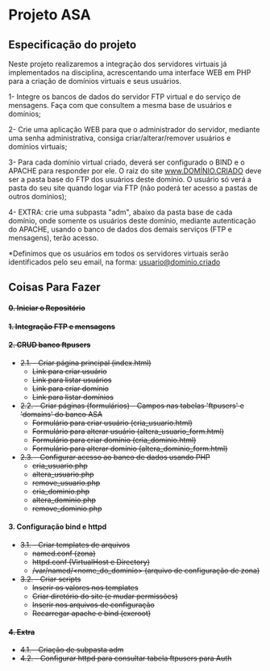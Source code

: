 # Projeto ASA

## Especificação do projeto
Neste projeto realizaremos a integração dos servidores virtuais já implementados na disciplina, acrescentando uma interface WEB em PHP para a criação de domínios virtuais e seus usuários.

1- Integre os bancos de dados do servidor FTP virtual e do serviço de mensagens. Faça com que consultem a mesma base de usuários e domínios;

2- Crie uma aplicação WEB para que o administrador do servidor, mediante uma senha administrativa, consiga criar/alterar/remover usuários e domínios virtuais;

3- Para cada domínio virtual criado, deverá ser configurado o BIND e o APACHE para responder por ele. O raiz do site www.DOMÍNIO.CRIADO deve ser a pasta base do FTP dos usuários deste domínio. O usuário só verá a pasta do seu site quando logar via FTP (não poderá ter acesso a pastas de outros domínios);

4- EXTRA: crie uma subpasta "adm", abaixo da pasta base de cada domínio, onde somente os usuários deste domínio, mediante autenticação do APACHE, usando o banco de dados dos demais serviços (FTP e mensagens), terão acesso.

*Definimos que os usuários em todos os servidores virtuais serão identificados pelo seu email, na forma: usuario@dominio.criado

## Coisas Para Fazer
#### ~~0. Iniciar o Repositório~~  
#### ~~1. Integração FTP e mensagens~~  
#### ~~2. CRUD banco ftpusers~~  
  * ~~2.1. - Criar página principal (index.html)~~  
    * ~~Link para criar usuário~~  
    * ~~Link para listar usuários~~  
    * ~~Link para criar domínio~~  
    * ~~Link para listar domínios~~  
  * ~~2.2. - Criar páginas (formulários) - Campos nas tabelas 'ftpusers' e 'domains' do banco ASA~~  
    * ~~Formulário para criar usuário (cria_usuario.html)~~  
    * ~~Formulário para alterar usuário (altera_usuario_form.html)~~  
    * ~~Formulário para criar domínio (cria_dominio.html)~~  
    * ~~Formulário para alterar domínio (altera_dominio_form.html)~~  
  * ~~2.3. - Configurar acesso ao banco de dados usando PHP~~  
    * ~~cria_usuario.php~~  
    * ~~altera_usuario.php~~  
    * ~~remove_usuario.php~~  
    * ~~cria_dominio.php~~  
    * ~~altera_dominio.php~~  
    * ~~remove_dominio.php~~  
#### 3. Configuração bind e httpd  
  * ~~3.1. - Criar templates de arquivos~~  
    * ~~named.conf (zona)~~  
    * ~~httpd.conf (VirtualHost e Directory)~~  
    * ~~/var/named/<nome_do_dominio> (arquivo de configuração de zona)~~  
  * ~~3.2. - Criar scripts~~  
    * ~~Inserir os valores nos templates~~  
    * ~~Criar diretório do site (e mudar permissões)~~  
    * ~~Inserir nos arquivos de configuração~~  
    * ~~Recarregar apache e bind (exeroot)~~  
#### ~~4. Extra~~  
  * ~~4.1. - Criação de subpasta adm~~  
  * ~~4.2. - Configurar httpd para consultar tabela ftpusers para Auth~~  

